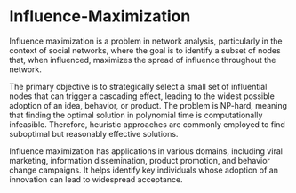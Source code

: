 # Influence-Maximization
Influence maximization is a problem in network analysis, particularly in the context
of social networks, where the goal is to identify a subset of nodes that, when influenced, maximizes the spread of influence throughout the network.

The primary objective is to strategically select a small set of influential nodes that can trigger a cascading effect, leading to the widest possible adoption of an idea, behavior, or product.
The problem is NP-hard, meaning that finding the optimal solution in polynomial time is computationally infeasible. Therefore, heuristic approaches are commonly employed to find suboptimal but reasonably effective solutions.

Influence maximization has applications in various domains, including viral marketing, information dissemination, product promotion, and behavior change campaigns. It helps identify key individuals whose adoption of an innovation can lead to widespread acceptance.

